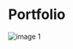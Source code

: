 # Portfolio


![image 1](https://github.com/Badrulamin-my/Portfolio/assets/102642059/5a86d7e8-b995-4c22-846e-16bf5b677fdc)
